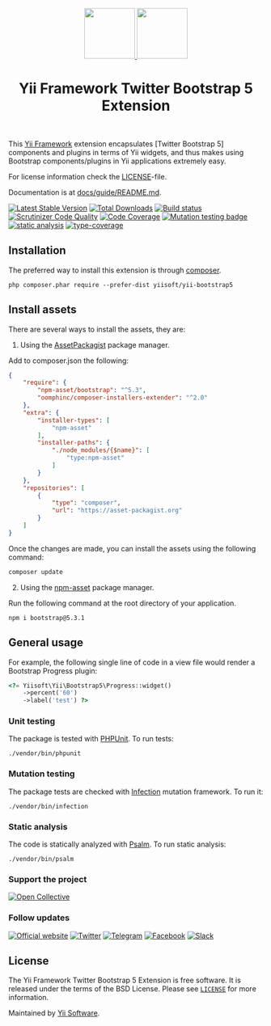 <p align="center">
    <a href="https://github.com/yiisoft" target="_blank">
        <img src="https://yiisoft.github.io/docs/images/yii_logo.svg" height="100px">
    </a>
    <a href="https://getbootstrap.com/" target="_blank" rel="external">
        <img src="https://v4-alpha.getbootstrap.com/assets/brand/bootstrap-solid.svg" height="100px">
    </a>
    <h1 align="center">Yii Framework Twitter Bootstrap 5 Extension</h1>
    <br>
</p>

This [Yii Framework] extension encapsulates [Twitter Bootstrap 5] components
and plugins in terms of Yii widgets, and thus makes using Bootstrap components/plugins
in Yii applications extremely easy.

[Yii Framework]:        https://www.yiiframework.com/
[Twitter Bootstrap 5.2]:  https://getbootstrap.com/docs/5.2/getting-started/introduction/

For license information check the [LICENSE](LICENSE.md)-file.

Documentation is at [docs/guide/README.md](docs/guide/README.md).

[![Latest Stable Version](https://poser.pugx.org/yiisoft/yii-bootstrap5/v/stable.png)](https://packagist.org/packages/yiisoft/yii-bootstrap5)
[![Total Downloads](https://poser.pugx.org/yiisoft/yii-bootstrap5/downloads.png)](https://packagist.org/packages/yiisoft/yii-bootstrap5)
[![Build status](https://github.com/yiisoft/yii-bootstrap5/workflows/build/badge.svg)](https://github.com/yiisoft/yii-bootstrap5/actions?query=workflow%3Abuild)
[![Scrutinizer Code Quality](https://scrutinizer-ci.com/g/yiisoft/yii-bootstrap5/badges/quality-score.png?b=master)](https://scrutinizer-ci.com/g/yiisoft/yii-bootstrap5/?branch=master)
[![Code Coverage](https://scrutinizer-ci.com/g/yiisoft/yii-bootstrap5/badges/coverage.png?b=master)](https://scrutinizer-ci.com/g/yiisoft/yii-bootstrap5/?branch=master)
[![Mutation testing badge](https://img.shields.io/endpoint?style=flat&url=https%3A%2F%2Fbadge-api.stryker-mutator.io%2Fgithub.com%2Fyiisoft%2Fyii-bootstrap5%2Fmaster)](https://dashboard.stryker-mutator.io/reports/github.com/yiisoft/yii-bootstrap5/master)
[![static analysis](https://github.com/yiisoft/yii-bootstrap5/workflows/static%20analysis/badge.svg)](https://github.com/yiisoft/yii-bootstrap5/actions?query=workflow%3A%22static+analysis%22)
[![type-coverage](https://shepherd.dev/github/yiisoft/yii-bootstrap5/coverage.svg)](https://shepherd.dev/github/yiisoft/yii-bootstrap5)

Installation
------------

The preferred way to install this extension is through [composer](https://getcomposer.org/download/).

```
php composer.phar require --prefer-dist yiisoft/yii-bootstrap5
```

## Install assets

There are several ways to install the assets, they are:

1. Using the [AssetPackagist](https://asset-packagist.org/) package manager.

Add to composer.json the following:

```json
{
    "require": {
        "npm-asset/bootstrap": "^5.3",
        "oomphinc/composer-installers-extender": "^2.0"
    },
    "extra": {
        "installer-types": [
            "npm-asset"
        ],
        "installer-paths": {
            "./node_modules/{$name}": [
                "type:npm-asset"
            ]
        }
    },
    "repositories": [
        {
            "type": "composer",
            "url": "https://asset-packagist.org"
        }
    ]
}
```

Once the changes are made, you can install the assets using the following command:

```php
composer update
```

2. Using the [npm-asset](https://www.npmjs.com/) package manager.    

Run the following command at the root directory of your application.

```shell
npm i bootstrap@5.3.1
```


## General usage

For example, the following
single line of code in a view file would render a Bootstrap Progress plugin:

```php
<?= Yiisoft\Yii\Bootstrap5\Progress::widget()
    ->percent('60')
    ->label('test') ?>
```

### Unit testing

The package is tested with [PHPUnit](https://phpunit.de/). To run tests:

```shell
./vendor/bin/phpunit
```

### Mutation testing

The package tests are checked with [Infection](https://infection.github.io/) mutation framework. To run it:

```shell
./vendor/bin/infection
```

### Static analysis

The code is statically analyzed with [Psalm](https://psalm.dev/). To run static analysis:

```shell
./vendor/bin/psalm
```

### Support the project

[![Open Collective](https://img.shields.io/badge/Open%20Collective-sponsor-7eadf1?logo=open%20collective&logoColor=7eadf1&labelColor=555555)](https://opencollective.com/yiisoft)

### Follow updates

[![Official website](https://img.shields.io/badge/Powered_by-Yii_Framework-green.svg?style=flat)](https://www.yiiframework.com/)
[![Twitter](https://img.shields.io/badge/twitter-follow-1DA1F2?logo=twitter&logoColor=1DA1F2&labelColor=555555?style=flat)](https://twitter.com/yiiframework)
[![Telegram](https://img.shields.io/badge/telegram-join-1DA1F2?style=flat&logo=telegram)](https://t.me/yii3en)
[![Facebook](https://img.shields.io/badge/facebook-join-1DA1F2?style=flat&logo=facebook&logoColor=ffffff)](https://www.facebook.com/groups/yiitalk)
[![Slack](https://img.shields.io/badge/slack-join-1DA1F2?style=flat&logo=slack)](https://yiiframework.com/go/slack)

## License

The Yii Framework Twitter Bootstrap 5 Extension is free software. It is released under the terms of the BSD License.
Please see [`LICENSE`](./LICENSE.md) for more information.

Maintained by [Yii Software](https://www.yiiframework.com/).
